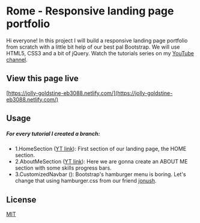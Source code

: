 # Rome - Responsive landing page portfolio

Hi everyone!
In this project I will build a responsive landing page portfolio from scratch with a little bit help of our best pal Bootstrap. We will use HTML5, CSS3 and a bit of jQuery.
Watch the tutorials series on my [YouTube channel](https://www.youtube.com/watch?v=o6094NnwVFU&list=PLy0LQzDrrrzixsO7v5Gdckca4NKgz5wF7).

## View this page live

[https://jolly-goldstine-eb3088.netlify.com/](https://jolly-goldstine-eb3088.netlify.com/)


## Usage

##### For every tutorial I created a branch:
- 1.HomeSection ([YT link](https://www.youtube.com/watch?v=o6094NnwVFU)): First section of our landing page, the HOME section.
- 2.AboutMeSection ([YT link](https://www.youtube.com/watch?v=Kq0bryP-zAo)): Here we are gonna create an ABOUT ME section with some skills progress bars.
- 3.CustomizedNavbar ([]()): Bootstrap's hamburger menu is boring. Let's change that using hamburger.css from our friend [jonush](https://github.com/jonsuh/hamburgers).



## License
[MIT](https://choosealicense.com/licenses/mit/)
